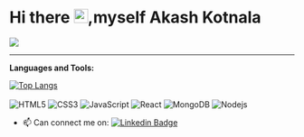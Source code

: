 # Hi there  <img src="https://media.giphy.com/media/hvRJCLFzcasrR4ia7z/giphy.gif" width="25px">,myself Akash Kotnala  
![](https://komarev.com/ghpvc/?username=akash-007-kotnala&color=green&label=PROFILE+VIEWS)


- - - 
<!--
**akash-007-kotnala/akash-007-kotnala** is a ✨ _special_ ✨ repository because its `README.md` (this file) appears on your GitHub profile.

Here are some ideas to get you started:

- 🔭 I’m currently working on ...
- 🌱 I’m currently learning ...
- 👯 I’m looking to collaborate on ...
- 🤔 I’m looking for help with ...
- 💬 Ask me about ...
- 📫 How to reach me: ...
- 😄 Pronouns: ...
- ⚡ Fun fact: ...
- ⚡ Can visit My Creation : [skyNotes](http://sky-notes.herokuapp.com/)
-->

**Languages and Tools:**  
  
[![Top Langs](https://github-readme-stats.vercel.app/api/top-langs/?username=akash-007-kotnala&layout=compact&show_icons=true&theme=radical)](https://github.com/akash-007-kotnala?tab=repositories)
<br/> <br/>
![HTML5](https://img.shields.io/badge/-HTML5-%23E44D27?style=flat-square&logo=html5&logoColor=ffffff)
![CSS3](https://img.shields.io/badge/-CSS3-%231572B6?style=flat-square&logo=css3)
![JavaScript](https://img.shields.io/badge/-JavaScript-%23F7DF1C?style=flat-square&logo=javascript&logoColor=000000&labelColor=%23F7DF1C&color=%23FFCE5A)
![React](https://img.shields.io/badge/-React-%23282C34?style=flat-square&logo=react)
  <img alt="MongoDB" src="https://img.shields.io/badge/-MongoDB-13aa52?style=flat-square&logo=mongodb&logoColor=white" />
  <img alt="Nodejs" src="https://img.shields.io/badge/-Nodejs-43853d?style=flat-square&logo=Node.js&logoColor=white" />


- 📫 Can connect me on: [![Linkedin Badge](https://img.shields.io/badge/-AkashKotnala-blue?style=flat-square&logo=Linkedin&logoColor=white&link=https://www.linkedin.com/in/akash-kotnala-b84274188/)](https://www.linkedin.com/in/akash-kotnala-b84274188/)









